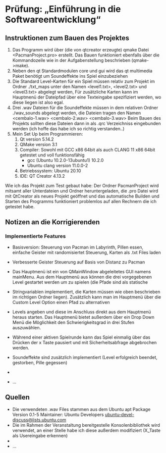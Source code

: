 # Prüfung: „Einführung in die Softwareentwicklung“

## Instruktionen zum Bauen des Projektes
1. Das Programm wird über (die von qtcreator erzeugte) qmake Datei <PacmanProject.pro> erstellt. Das Bauen funktioniert ebenfalls über die Kommandozeile 
   wie in der Aufgabenstellung beschrieben (qmake->make). 
2. Neben den qt Standardmodulen core und gui wird das qt multimedia Paket benötigt um Soundeffekte ins Spiel einzubeziehen
3. Die Standard Level-Karten für ein Spiel müssen relativ zum Projekt im Ordner ./txt_maps unter den Namen <level1.txt>, <level2.txt> und <level3.txt> abgelegt werden,
   Für zusätzliche Karten kann im Hauptmenü der Dateipfad über eine Texteingabe spezifiziert werden, wo diese liegen ist also egal.
4. Drei .wav Dateien für die Soundeffekte müssen in dem relativen Ordner ./wav_sounds abgelegt werden, die Dateien tragen den Namen <cembalo-1.wav> <cembalo-2.wav> <cembalo-3.wav>
   Beim Bauen des Projekts sollten diese Dateien dann in als .qrc Verzeichniss eingebunden werden (ich hoffe das habe ich so richtig verstanden..)
5. Mein Set Up beim Programmieren:
   1.  Qt version 5.14.2
   2.  QMake version 3.1
   3.  Compiler: Sowohl mit GCC x86 64bit als auch CLANG 11 x86 64bit getestet und voll funktionsfähig
       - gcc (Ubuntu 10.2.0-13ubuntu1) 10.2.0
       - Ubuntu clang version 11.0.0-2
   4.  Betriebssystem: Ubuntu 20.10
   5.  IDE: QT Creator 4.13.2
   
Wie ich das Projekt zum Test gebaut habe: Der Ordner PacmanProject wird mitsamt aller Unterdateien und Ordner heruntergeladen, die .pro Datei wird mit QtCreator als neues Projekt geöffnet und das automatische Builden und Starten des Programms funktioniert problemlos auf allen Rechnern die ich getestet habe.
   

## Notizen an die Korrigierenden

### Implementierte Features ###
- Basisversion: Steuerung von Pacman im Labyrinth, Pillen essen, einfache Geister mit randomisiertet Steuerung, Karten als .txt Files laden
- Verbesserte Geister Steuerung auf Basis von Distanz zu Pacman 
- Das Hauptmenü ist ein von QMainWindow abgeleitetes GUI namens mainMenu. Aus dem Hauptmenü aus können die drei vorgegebenen Level gestartet werden um zu spielen (die Pfade sind als statische
- Stringvariablen implementiert, die Karten müssen wie oben beschrieben im richtigen Ordner liegen). Zusätzlich kann man im Hauptmenü über die Custom Level Option einen Pfad zu alternativen 
- Levels angeben und diese im Anschluss direkt aus dem Hauptmenü heraus starten. Das Hauptmenü bietet außerdem über ein Drop Down Menü die Möglichkeit den Schwierigkeitsgrad in drei Stufen auszuwählen.
- Während einer aktiven Spielrunde kann das Spiel einmalig über das Drücken der x Taste pausiert und mit Sicherheitsabfrage abgebrochen werden.
- Soundeffekte sind zusätzlich implementiert (Level erfolgreich beendet, gestorben, Pille gegessen)

- 
- ...

## Quellen
- Die verwendeten .wav Files stammen aus dem Ubuntu apt Package <sound-icons> Version 0.1-5 Maintainer: Ubuntu Developers <ubuntu-devel-discuss@lists.ubuntu.com>
- Die im Rahmen der Veranstaltung bereitgestelle Konsolenbibliothek wird verwendet, an einer Stelle habe ich diese außerdem modifiziert (X_Taste als Usereingabe erkennen)
- 
- ...
